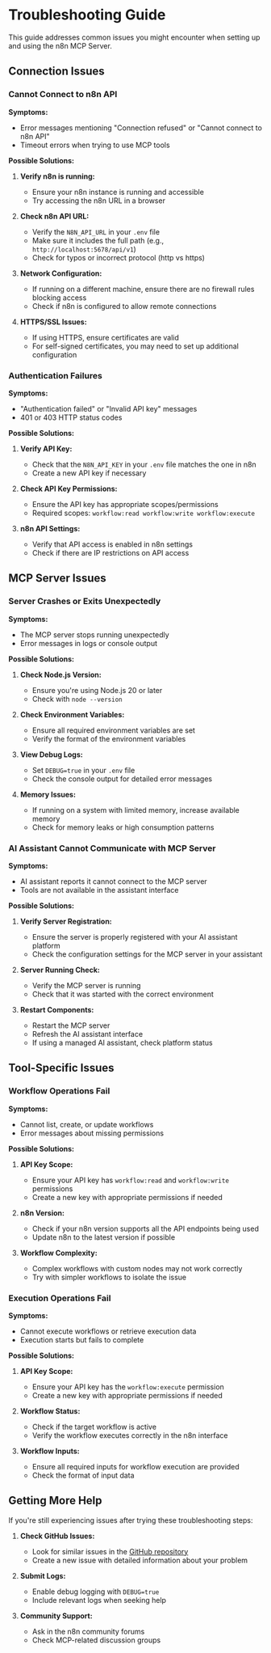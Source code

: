 # Troubleshooting Guide

This guide addresses common issues you might encounter when setting up and using the n8n MCP Server.

## Connection Issues

### Cannot Connect to n8n API

**Symptoms:** 
- Error messages mentioning "Connection refused" or "Cannot connect to n8n API"
- Timeout errors when trying to use MCP tools

**Possible Solutions:**
1. **Verify n8n is running:**
   - Ensure your n8n instance is running and accessible
   - Try accessing the n8n URL in a browser

2. **Check n8n API URL:**
   - Verify the `N8N_API_URL` in your `.env` file
   - Make sure it includes the full path (e.g., `http://localhost:5678/api/v1`)
   - Check for typos or incorrect protocol (http vs https)

3. **Network Configuration:**
   - If running on a different machine, ensure there are no firewall rules blocking access
   - Check if n8n is configured to allow remote connections

4. **HTTPS/SSL Issues:**
   - If using HTTPS, ensure certificates are valid
   - For self-signed certificates, you may need to set up additional configuration

### Authentication Failures

**Symptoms:**
- "Authentication failed" or "Invalid API key" messages
- 401 or 403 HTTP status codes

**Possible Solutions:**
1. **Verify API Key:**
   - Check that the `N8N_API_KEY` in your `.env` file matches the one in n8n
   - Create a new API key if necessary

2. **Check API Key Permissions:**
   - Ensure the API key has appropriate scopes/permissions
   - Required scopes: `workflow:read workflow:write workflow:execute`

3. **n8n API Settings:**
   - Verify that API access is enabled in n8n settings
   - Check if there are IP restrictions on API access

## MCP Server Issues

### Server Crashes or Exits Unexpectedly

**Symptoms:**
- The MCP server stops running unexpectedly
- Error messages in logs or console output

**Possible Solutions:**
1. **Check Node.js Version:**
   - Ensure you're using Node.js 20 or later
   - Check with `node --version`

2. **Check Environment Variables:**
   - Ensure all required environment variables are set
   - Verify the format of the environment variables

3. **View Debug Logs:**
   - Set `DEBUG=true` in your `.env` file
   - Check the console output for detailed error messages

4. **Memory Issues:**
   - If running on a system with limited memory, increase available memory
   - Check for memory leaks or high consumption patterns

### AI Assistant Cannot Communicate with MCP Server

**Symptoms:**
- AI assistant reports it cannot connect to the MCP server
- Tools are not available in the assistant interface

**Possible Solutions:**
1. **Verify Server Registration:**
   - Ensure the server is properly registered with your AI assistant platform
   - Check the configuration settings for the MCP server in your assistant

2. **Server Running Check:**
   - Verify the MCP server is running
   - Check that it was started with the correct environment

3. **Restart Components:**
   - Restart the MCP server
   - Refresh the AI assistant interface
   - If using a managed AI assistant, check platform status

## Tool-Specific Issues

### Workflow Operations Fail

**Symptoms:**
- Cannot list, create, or update workflows
- Error messages about missing permissions

**Possible Solutions:**
1. **API Key Scope:**
   - Ensure your API key has `workflow:read` and `workflow:write` permissions
   - Create a new key with appropriate permissions if needed

2. **n8n Version:**
   - Check if your n8n version supports all the API endpoints being used
   - Update n8n to the latest version if possible

3. **Workflow Complexity:**
   - Complex workflows with custom nodes may not work correctly
   - Try with simpler workflows to isolate the issue

### Execution Operations Fail

**Symptoms:**
- Cannot execute workflows or retrieve execution data
- Execution starts but fails to complete

**Possible Solutions:**
1. **API Key Scope:**
   - Ensure your API key has the `workflow:execute` permission
   - Create a new key with appropriate permissions if needed

2. **Workflow Status:**
   - Check if the target workflow is active
   - Verify the workflow executes correctly in the n8n interface

3. **Workflow Inputs:**
   - Ensure all required inputs for workflow execution are provided
   - Check the format of input data

## Getting More Help

If you're still experiencing issues after trying these troubleshooting steps:

1. **Check GitHub Issues:**
   - Look for similar issues in the [GitHub repository](https://github.com/yourusername/n8n-mcp-server/issues)
   - Create a new issue with detailed information about your problem

2. **Submit Logs:**
   - Enable debug logging with `DEBUG=true`
   - Include relevant logs when seeking help

3. **Community Support:**
   - Ask in the n8n community forums
   - Check MCP-related discussion groups
